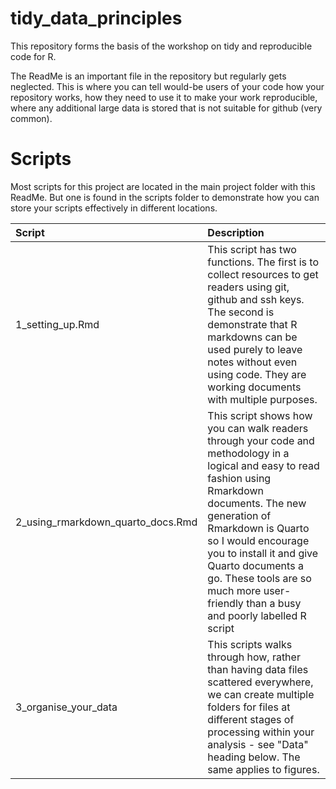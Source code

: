 # tidy_data_principles

This repository forms the basis of the workshop on tidy and reproducible code for R.

The ReadMe is an important file in the repository but regularly gets neglected. This is where you can tell would-be users of your code how your repository works, how they need to use it to make your work reproducible, where any additional large data is stored that is not suitable for github (very common).

# Scripts

Most scripts for this project are located in the main project folder with this ReadMe. But one is found in the scripts folder to demonstrate how you can store your scripts effectively in different locations.

| Script                            | Description                                                                                                                                                                                                                                                                                                                                        |
|:---------------------------|:-------------------------------------------|
| 1_setting_up.Rmd                  | This script has two functions. The first is to collect resources to get readers using git, github and ssh keys. The second is demonstrate that R markdowns can be used purely to leave notes without even using code. They are working documents with multiple purposes.                                                                           |
| 2_using_rmarkdown_quarto_docs.Rmd | This script shows how you can walk readers through your code and methodology in a logical and easy to read fashion using Rmarkdown documents. The new generation of Rmarkdown is Quarto so I would encourage you to install it and give Quarto documents a go. These tools are so much more user-friendly than a busy and poorly labelled R script |
| 3_organise_your_data              | This scripts walks through how, rather than having data files scattered everywhere, we can create multiple folders for files at different stages of processing within your analysis - see "Data" heading below. The same applies to figures.                                                                                                       |
